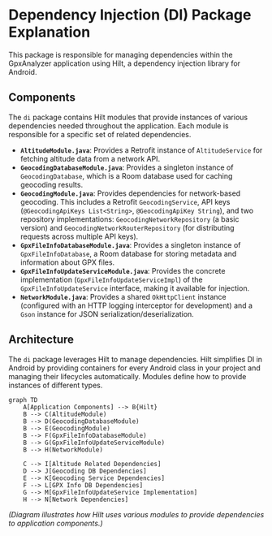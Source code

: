 # Dependency Injection (DI) Package Explanation

This package is responsible for managing dependencies within the GpxAnalyzer application using Hilt, a dependency injection library for Android.

## Components

The `di` package contains Hilt modules that provide instances of various dependencies needed throughout the application. Each module is responsible for a specific set of related dependencies.

*   **`AltitudeModule.java`**: Provides a Retrofit instance of `AltitudeService` for fetching altitude data from a network API.
*   **`GeocodingDatabaseModule.java`**: Provides a singleton instance of `GeocodingDatabase`, which is a Room database used for caching geocoding results.
*   **`GeocodingModule.java`**: Provides dependencies for network-based geocoding. This includes a Retrofit `GeocodingService`, API keys (`@GeocodingApiKeys List<String>`, `@GeocodingApiKey String`), and two repository implementations: `GeocodingNetworkRepository` (a basic version) and `GeocodingNetworkRouterRepository` (for distributing requests across multiple API keys).
*   **`GpxFileInfoDatabaseModule.java`**: Provides a singleton instance of `GpxFileInfoDatabase`, a Room database for storing metadata and information about GPX files.
*   **`GpxFileInfoUpdateServiceModule.java`**: Provides the concrete implementation (`GpxFileInfoUpdateServiceImpl`) of the `GpxFileInfoUpdateService` interface, making it available for injection.
*   **`NetworkModule.java`**: Provides a shared `OkHttpClient` instance (configured with an HTTP logging interceptor for development) and a `Gson` instance for JSON serialization/deserialization.

## Architecture

The `di` package leverages Hilt to manage dependencies. Hilt simplifies DI in Android by providing containers for every Android class in your project and managing their lifecycles automatically. Modules define how to provide instances of different types.

```mermaid
graph TD
    A[Application Components] --> B{Hilt}
    B --> C(AltitudeModule)
    B --> D(GeocodingDatabaseModule)
    B --> E(GeocodingModule)
    B --> F(GpxFileInfoDatabaseModule)
    B --> G(GpxFileInfoUpdateServiceModule)
    B --> H(NetworkModule)

    C --> I[Altitude Related Dependencies]
    D --> J[Geocoding DB Dependencies]
    E --> K[Geocoding Service Dependencies]
    F --> L[GPX Info DB Dependencies]
    G --> M[GpxFileInfoUpdateService Implementation]
    H --> N[Network Dependencies]
```

*(Diagram illustrates how Hilt uses various modules to provide dependencies to application components.)* 